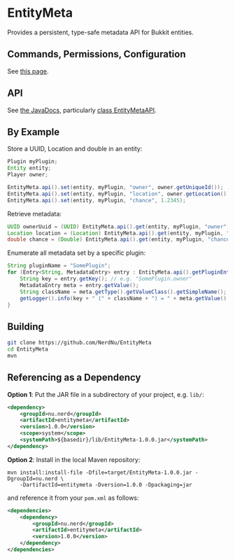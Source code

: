 EntityMeta
==========
Provides a persistent, type-safe metadata API for Bukkit entities.

Commands, Permissions, Configuration
------------------------------------
See [this page](https://nerdnu.github.io/EntityMeta/plugin.html). 


API
---
See [the JavaDocs](https://nerdnu.github.io/EntityMeta/docs/api/index.html), particularly [class EntityMetaAPI](https://nerdnu.github.io/EntityMeta/docs/api/index.html?nu/nerd/entitymeta/EntityMetaAPI.html).

By Example
----------
Store a UUID, Location and double in an entity:
```java
Plugin myPlugin;
Entity entity;
Player owner;

EntityMeta.api().set(entity, myPlugin, "owner", owner.getUniqueId());
EntityMeta.api().set(entity, myPlugin, "location", owner.getLocation());
EntityMeta.api().set(entity, myPlugin, "chance", 1.2345);
```

Retrieve metadata:
```java
UUID ownerUuid = (UUID) EntityMeta.api().get(entity, myPlugin, "owner");
Location location = (Location) EntityMeta.api().get(entity, myPlugin, "location");
double chance = (Double) EntityMeta.api().get(entity, myPlugin, "chance");
```

Enumerate all metadata set by a specific plugin:
```java
String pluginName = "SomePlugin";
for (Entry<String, MetadataEntry> entry : EntityMeta.api().getPluginEntries(entity, pluginName)) {
    String key = entry.getKey(); // e.g. "SomePlugin.owner"
    MetadataEntry meta = entry.getValue();
    String className = meta.getType().getValueClass().getSimpleName();
    getLogger().info(key + " (" + className + ") = " + meta.getValue() + " (stored as: " + meta.getTag() + ")");
}
```

Building
--------
```sh
git clone https://github.com/NerdNu/EntityMeta
cd EntityMeta
mvn
```

Referencing as a Dependency
---------------------------
**Option 1**: Put the JAR file in a subdirectory of your project, e.g. `lib/`:

```xml
<dependency>
	<groupId>nu.nerd</groupId>
	<artifactId>entitymeta</artifactId>
	<version>1.0.0</version>
	<scope>system</scope>
	<systemPath>${basedir}/lib/EntityMeta-1.0.0.jar</systemPath>
</dependency>
```

**Option 2**: Install in the local Maven repository:
```
mvn install:install-file -Dfile=target/EntityMeta-1.0.0.jar -DgroupId=nu.nerd \
    -DartifactId=entitymeta -Dversion=1.0.0 -Dpackaging=jar
```

and reference it from your `pom.xml` as follows:

```xml
<dependencies>
	<dependency>
		<groupId>nu.nerd</groupId>
		<artifactId>entitymeta</artifactId>
		<version>1.0.0</version>
	</dependency>
</dependencies>
```
